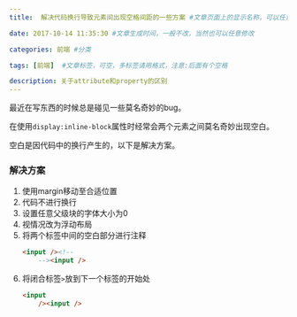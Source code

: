 ```yaml
---
title:  解决代码换行导致元素间出现空格间距的一些方案 #文章页面上的显示名称，可以任意修改，不会出现在URL中

date: 2017-10-14 11:35:30 #文章生成时间，一般不改，当然也可以任意修改

categories: 前端 #分类

tags: [前端]  #文章标签，可空，多标签请用格式，注意:后面有个空格

description: 关于attribute和property的区别
---
```


最近在写东西的时候总是碰见一些莫名奇妙的bug。

<!-- more -->

在使用`display:inline-block`属性时经常会两个元素之间莫名奇妙出现空白。

空白是因代码中的换行产生的，以下是解决方案。

### 解决方案

1. 使用margin移动至合适位置
2. 代码不进行换行
3. 设置任意父级块的字体大小为0
4. 视情况改为浮动布局
5. 将两个标签中间的空白部分进行注释
    ``` html
	<input /><!--
    	--><input />
    ```
6. 将闭合标签`>`放到下一个标签的开始处
    ``` html
	<input
    	/><input />
    ```